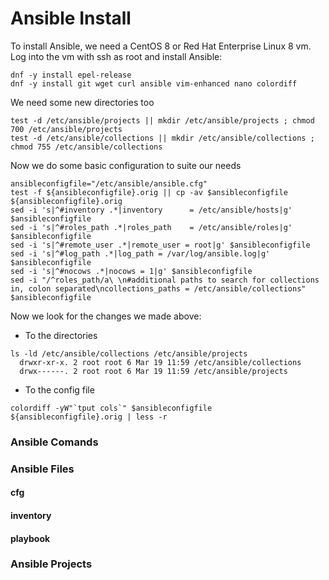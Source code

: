 # Ansible Install
To install Ansible, we need a CentOS 8 or Red Hat Enterprise Linux 8 vm.
Log into the vm with ssh as root and install Ansible:

    dnf -y install epel-release
    dnf -y install git wget curl ansible vim-enhanced nano colordiff
  
   We need some new directories too

    test -d /etc/ansible/projects || mkdir /etc/ansible/projects ; chmod 700 /etc/ansible/projects
    test -d /etc/ansible/collections || mkdir /etc/ansible/collections ; chmod 755 /etc/ansible/collections
    
Now we do some basic configuration to suite our needs


    ansibleconfigfile="/etc/ansible/ansible.cfg"
    test -f ${ansibleconfigfile}.orig || cp -av $ansibleconfigfile ${ansibleconfigfile}.orig
    sed -i 's|^#inventory .*|inventory      = /etc/ansible/hosts|g' $ansibleconfigfile
    sed -i 's|^#roles_path .*|roles_path    = /etc/ansible/roles|g' $ansibleconfigfile
    sed -i 's|^#remote_user .*|remote_user = root|g' $ansibleconfigfile
    sed -i 's|^#log_path .*|log_path = /var/log/ansible.log|g' $ansibleconfigfile
    sed -i 's|^#nocows .*|nocows = 1|g' $ansibleconfigfile
    sed -i "/^roles_path/a\ \n#additional paths to search for collections in, colon separated\ncollections_paths = /etc/ansible/collections" $ansibleconfigfile

Now we look for the changes we made above:
* To the directories
```
ls -ld /etc/ansible/collections /etc/ansible/projects
  drwxr-xr-x. 2 root root 6 Mar 19 11:59 /etc/ansible/collections
  drwx------. 2 root root 6 Mar 19 11:59 /etc/ansible/projects
```
* To the config file
```
colordiff -yW"`tput cols`" $ansibleconfigfile ${ansibleconfigfile}.orig | less -r
```

### Ansible Comands


### Ansible Files
#### cfg
#### inventory
#### playbook




### Ansible Projects


<!--stackedit_data:
eyJoaXN0b3J5IjpbLTEyMzE3MDY5MjZdfQ==
-->